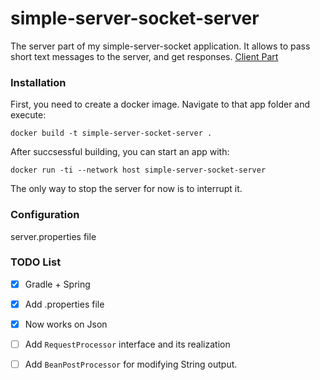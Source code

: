 # simple-server-socket-server
The server part of my simple-server-socket application. It allows to pass short text messages to the server, and get responses.
[Client Part](https://github.com/alexesmet/simple-server-socket-client)


### Installation
First, you need to create a docker image. Navigate to that app folder and execute:
```
docker build -t simple-server-socket-server .
```
After succsessful building, you can start an app with:
```
docker run -ti --network host simple-server-socket-server
```
The only way to stop the server for now is to interrupt it.


### Configuration
server.properties file

### TODO List
- [x] Gradle + Spring
- [x] Add .properties file
- [x] Now works on Json
- [ ] Add `RequestProcessor` interface and its realization
- [ ] Add `BeanPostProcessor` for modifying String output.



